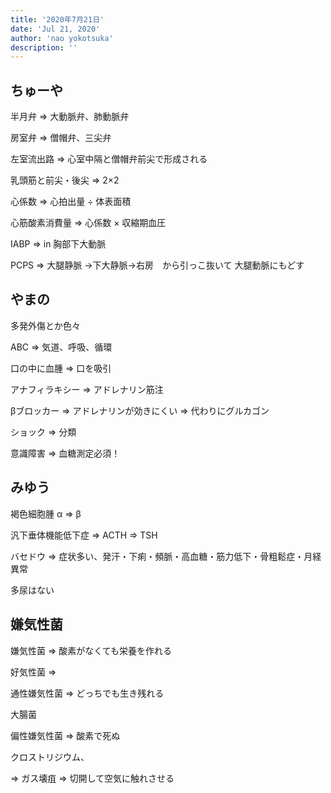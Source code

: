```yaml
---
title: '2020年7月21日'
date: 'Jul 21, 2020'
author: 'nao yokotsuka'
description: ''
---
```


## ちゅーや

半月弁 => 大動脈弁、肺動脈弁

房室弁 => 僧帽弁、三尖弁

左室流出路 => 心室中隔と僧帽弁前尖で形成される

乳頭筋と前尖・後尖 => 2×2

心係数 => 心拍出量 ÷ 体表面積

心筋酸素消費量 => 心係数 × 収縮期血圧

IABP => in 胸部下大動脈

PCPS => 大腿静脈 ->下大静脈->右房　から引っこ抜いて 大腿動脈にもどす

## やまの

多発外傷とか色々

ABC => 気道、呼吸、循環

口の中に血腫 => 口を吸引

アナフィラキシー => アドレナリン筋注

βブロッカー => アドレナリンが効きにくい => 代わりにグルカゴン

ショック => 分類

意識障害 => 血糖測定必須！

## みゆう

褐色細胞腫 α => β

汎下垂体機能低下症 => ACTH => TSH

バセドウ => 症状多い、発汗・下痢・頻脈・高血糖・筋力低下・骨粗鬆症・月経異常

多尿はない

## 嫌気性菌

嫌気性菌 => 酸素がなくても栄養を作れる

好気性菌 => 

通性嫌気性菌 => どっちでも生き残れる

大腸菌

偏性嫌気性菌 => 酸素で死ぬ

クロストリジウム、

=> ガス壊疽 => 切開して空気に触れさせる